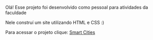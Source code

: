 Olá! Esse projeto foi desenvolvido como pessoal para atividades da faculdade

Nele construí um site utilizando HTML e CSS :)

Para acessar o projeto clique: <a href="https://smartcitygs.netlify.app">Smart Cities<a/>

